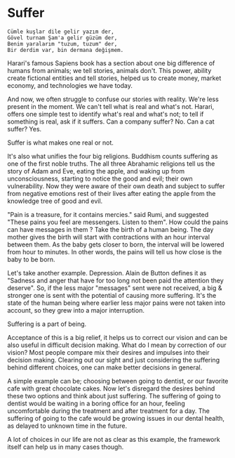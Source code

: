 # Suffer

```
Cümle kuşlar dile gelir yazım der,
Gövel turnam Şam'a gelir güzüm der,
Benim yaralarım "tuzum, tuzum" der,
Bir derdim var, bin dermana değişmem.
```

Harari's famous Sapiens book has a section about one big difference of humans from animals; we tell stories, animals don't. This power, ability create fictional entities and tell stories, helped us to create money, market economy, and technologies we have today.

And now, we often struggle to confuse our stories with reality. We're less present in the moment. We can't tell what is real and what's not. Harari, offers one simple test to identify what's real and what's not; to tell if something is real, ask if it suffers. Can a company suffer? No. Can a cat suffer? Yes.

Suffer is what makes one real or not.

It's also what unifies the four big religions. Buddhism counts suffering as one of the first noble truths.
The all three Abrahamic religions tell us the story of Adam and Eve, eating the apple, and waking up from unconsciousness, starting to notice the good and evil; their own vulnerability. Now they were aware of their own death and subject to suffer from negative emotions rest of their lives after eating the apple from the knowledge tree of good and evil.

"Pain is a treasure, for it contains mercies." said Rumi, and suggested "These pains you feel are messengers. Listen to them". How could the pains can have messages in them ? Take the birth of a human being. The day mother gives the birth will start with contractions with an hour interval between them. As the baby gets closer to born, the interval will be lowered from hour to minutes. In other words, the pains will tell us how close is the baby to be born.

Let's take another example. Depression. Alain de Button defines it as "Sadness and anger that have for too long not been paid the attention they deserve". So, if the less major "messages" sent were not received, a big & stronger one is sent with the potential of causing more suffering. It's the state of the human being where earlier less major pains were not taken into account, so they grew into a major interruption.

Suffering is a part of being.

Acceptance of this is a big relief, it helps us to correct our vision and can be also useful in difficult decision making. What do I mean by correction of our vision? Most people compare mix their desires and impulses into their decision making. Clearing out our sight and just considering the suffering behind different choices, one can make better decisions in general.

A simple example can be; choosing between going to dentist, or our favorite cafe with great chocolate cakes. Now let's disregard the desires behind these two options and think about just suffering. The suffering of going to dentist would be waiting in a boring office for an hour, feeling uncomfortable during the treatment and after treatment for a day. The suffering of going to the cafe would be growing issues in our dental health, as delayed to unknown time in the future.

A lot of choices in our life are not as clear as this example, the framework itself can help us in many cases though.
